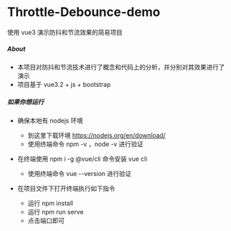 # Throttle-Debounce-demo
使用 vue3 演示防抖和节流效果的简易项目



##### About

- 本项目对防抖和节流技术进行了概念和代码上的分析，并分别对其效果进行了演示
- 项目基于 vue3.2 + js + bootstrap



##### 如果你想运行

- 确保本地有 nodejs 环境
  - 到这里下载环境 https://nodejs.org/en/download/
  - 使用终端命令 npm -v ，node -v 进行验证
- 在终端使用 npm i -g @vue/cli 命令安装 vue cli
  - 使用终端命令 vue --version 进行验证


- 在项目文件下打开终端执行如下指令
  - 运行 npm install
  - 运行 npm run serve
  - 点击端口即可